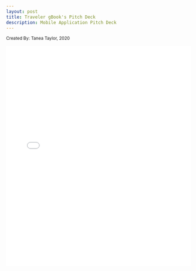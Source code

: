 ```yaml
---
layout: post
title: Traveler gBook's Pitch Deck
description: Mobile Application Pitch Deck
---
```


<body>
  <main>
    <article>
      <!-- <h1 class="post-headline">Traveler gBook's Pitch Deck</h1> !-->
        <p class="meta"><small>Created By: Tanea Taylor, 2020</small></p>
        <embed src="/assets/files/TravelergBookPitchDeck.pdf" type="application/pdf" width="100%" height="600px" />
        